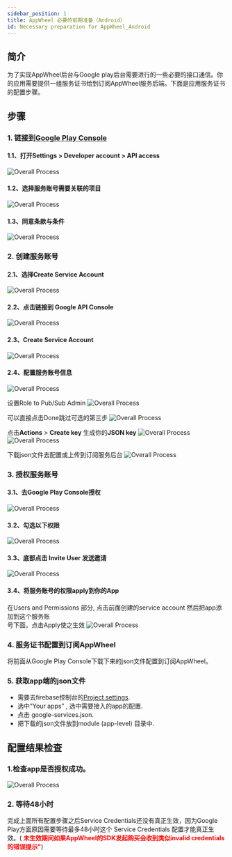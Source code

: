 ```yaml
---
sidebar_position: 1
title: AppWheel 必要的前期准备（Android）
id: Necessary preparation for AppWheel_Android
---
```


## 简介
为了实现AppWheel后台与Google play后台需要进行的一些必要的接口通信。你的应用需要提供一组服务证书给到订阅AppWheel服务后端。下面是应用服务证书的配置步骤。
## 步骤

### 1. 链接到[Google Play Console](https://play.google.com/console)

#### 1.1、打开Settings > Developer account > API access 

![Overall Process](/img/necessaryPreparationForAppWheel_Android/NPA1.jpeg)

 #### 1.2、选择服务账号需要关联的项目

![Overall Process](/img/necessaryPreparationForAppWheel_Android/NPA2.png)


#### 1.3、同意条款与条件

![Overall Process](/img/necessaryPreparationForAppWheel_Android/NPA3.png)

   
### 2. 创建服务账号

#### 2.1、选择Create Service Account

![Overall Process](/img/necessaryPreparationForAppWheel_Android/NPA4.png)

#### 2.2、点击链接到 Google API Console

![Overall Process](/img/necessaryPreparationForAppWheel_Android/NPA5.png)

#### 2.3、Create Service Account

![Overall Process](/img/necessaryPreparationForAppWheel_Android/NPA6.png)

#### 2.4、配置服务账号信息

![Overall Process](/img/necessaryPreparationForAppWheel_Android/NPA7.png)

                
设置Role to Pub/Sub Admin 
![Overall Process](/img/necessaryPreparationForAppWheel_Android/NPA8.png)

 可以直接点击Done跳过可选的第三步
![Overall Process](/img/necessaryPreparationForAppWheel_Android/NPA9.png)

点击<strong>Actions</strong> > <strong>Create key</strong> 生成你的<strong>JSON key</strong>
![Overall Process](/img/necessaryPreparationForAppWheel_Android/NPA10.png)
![Overall Process](/img/necessaryPreparationForAppWheel_Android/NPA11.png)


下载json文件去配置或上传到订阅服务后台
![Overall Process](/img/necessaryPreparationForAppWheel_Android/NPA12.png)


### 3. 授权服务账号

#### 3.1、去Google Play Console授权

![Overall Process](/img/necessaryPreparationForAppWheel_Android/NPA13.png)

#### 3.2、勾选以下权限

![Overall Process](/img/necessaryPreparationForAppWheel_Android/NPA14.png)

#### 3.3、底部点击 Invite User 发送邀请

![Overall Process](/img/necessaryPreparationForAppWheel_Android/NPA15.png)

#### 3.4、将服务账号的权限apply到你的App

在Users and Permissions 部分, 点击前面创建的service account 然后把app添加到这个服务账   
号下面。点击Apply使之生效
![Overall Process](/img/necessaryPreparationForAppWheel_Android/NPA16.png)

### 4.  服务证书配置到订阅AppWheel

将前面从Google Play Console下载下来的json文件配置到订阅AppWheel。

### 5. 获取app端的json文件

- 需要去firebase控制台的[Project settings](https://console.firebase.google.com/project/_/settings/general).
- 选中“Your apps” , 选中需要接入的app的配置.
- 点击 google-services.json.
- 把下载的json文件放到module (app-level) 目录中.

## 配置结果检查

### 1.检查app是否授权成功。

![Overall Process](/img/necessaryPreparationForAppWheel_Android/NPA17.png)

### 2. 等待48小时

完成上面所有配置步骤之后Service Credentials还没有真正生效，因为Google Play方面原因需要等待最多48小时这个 Service Credentials 配置才能真正生效。(<font color="red"> **未生效期间如果AppWheel的SDK发起购买会收到类似invalid credentials 的错误提示"**</font>)

